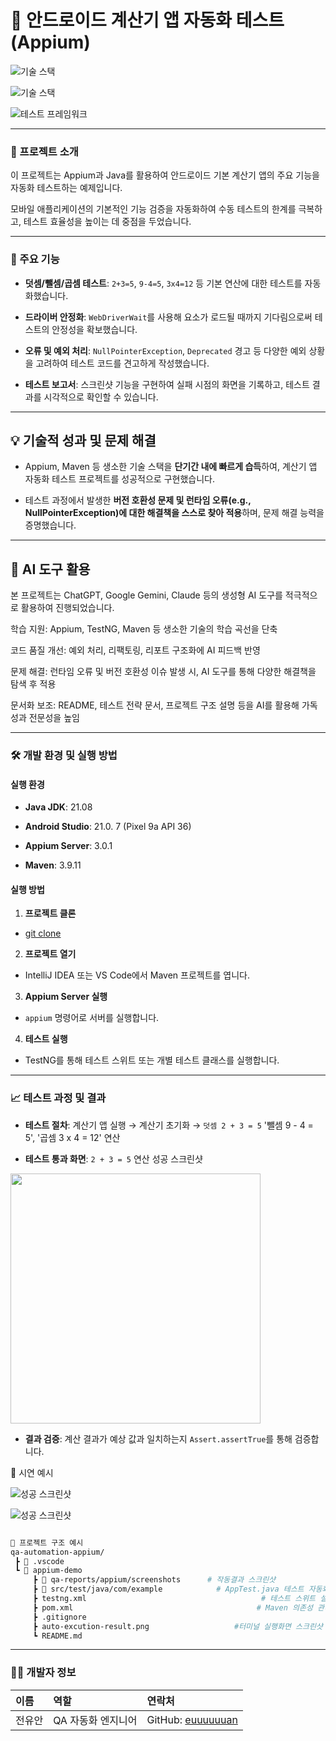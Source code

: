 # 📱 안드로이드 계산기 앱 자동화 테스트 (Appium)


![기술 스택](https://img.shields.io/badge/Java-007396?style=flat-square\&logo=Java\&logoColor=white)

![기술 스택](https://img.shields.io/badge/Appium-000000?style=flat-square\&logo=appium\&logoColor=white)

![테스트 프레임워크](https://img.shields.io/badge/TestNG-B31B1B?style=flat-square\&logo=testng\&logoColor=white)

---

### 🌟 프로젝트 소개

이 프로젝트는 Appium과 Java를 활용하여 안드로이드 기본 계산기 앱의 주요 기능을 자동화 테스트하는 예제입니다.

모바일 애플리케이션의 기본적인 기능 검증을 자동화하여 수동 테스트의 한계를 극복하고, 테스트 효율성을 높이는 데 중점을 두었습니다.

---

### 🚀 주요 기능

-   **덧셈/뺄셈/곱셈 테스트**: `2+3=5`, `9-4=5`, `3x4=12` 등 기본 연산에 대한 테스트를 자동화했습니다.

-   **드라이버 안정화**: `WebDriverWait`를 사용해 요소가 로드될 때까지 기다림으로써 테스트의 안정성을 확보했습니다.

-   **오류 및 예외 처리**: `NullPointerException`, `Deprecated` 경고 등 다양한 예외 상황을 고려하여 테스트 코드를 견고하게 작성했습니다.

-   **테스트 보고서**: 스크린샷 기능을 구현하여 실패 시점의 화면을 기록하고, 테스트 결과를 시각적으로 확인할 수 있습니다.

---

## 💡 기술적 성과 및 문제 해결

-   Appium, Maven 등 생소한 기술 스택을 **단기간 내에 빠르게 습득**하여, 계산기 앱 자동화 테스트 프로젝트를 성공적으로 구현했습니다.

-   테스트 과정에서 발생한 **버전 호환성 문제 및 런타임 오류(e.g., NullPointerException)에 대한 해결책을 스스로 찾아 적용**하며, 문제 해결 능력을 증명했습니다.

---

## 🤖 AI 도구 활용

본 프로젝트는 ChatGPT, Google Gemini, Claude 등의 생성형 AI 도구를 적극적으로 활용하여 진행되었습니다.

학습 지원: Appium, TestNG, Maven 등 생소한 기술의 학습 곡선을 단축

코드 품질 개선: 예외 처리, 리팩토링, 리포트 구조화에 AI 피드백 반영

문제 해결: 런타임 오류 및 버전 호환성 이슈 발생 시, AI 도구를 통해 다양한 해결책을 탐색 후 적용

문서화 보조: README, 테스트 전략 문서, 프로젝트 구조 설명 등을 AI를 활용해 가독성과 전문성을 높임

---

### 🛠️ 개발 환경 및 실행 방법

#### **실행 환경**

-   **Java JDK**: 21.08

-   **Android Studio**: 21.0. 7 (Pixel 9a API 36)

-   **Appium Server**: 3.0.1

-   **Maven**: 3.9.11



#### **실행 방법**

1.  **프로젝트 클론**

-   [git clone](https://github.com/euuuuuuan/qa-automation-appium.git)

2.  **프로젝트 열기**

-   IntelliJ IDEA 또는 VS Code에서 Maven 프로젝트를 엽니다.

3.  **Appium Server 실행**

-   `appium` 명령어로 서버를 실행합니다.

4.  **테스트 실행**

-   TestNG를 통해 테스트 스위트 또는 개별 테스트 클래스를 실행합니다.

---

### 📈 테스트 과정 및 결과

-   **테스트 절차**: 계산기 앱 실행 → 계산기 초기화 → `덧셈 2 + 3 = 5` '뺄셈 9 - 4 = 5', '곱셈 3 x 4 = 12' 연산

-   **테스트 통과 화면**: `2 + 3 = 5` 연산 성공 스크린샷

<img src="https://github.com/euuuuuuan/qa-automation-appium/blob/main/appium-demo/qa-reports/appium/screenshots/addition-result-1757344421489.png" width="400"/>


-   **결과 검증**: 계산 결과가 예상 값과 일치하는지 `Assert.assertTrue`를 통해 검증합니다.

📸 시연 예시

![성공 스크린샷](https://github.com/euuuuuuan/qa-automation-appium/blob/main/auto-excution-result2.png)

![성공 스크린샷](https://github.com/euuuuuuan/qa-automation-appium/blob/main/auto-excution-result3.png)

```bash

📂 프로젝트 구조 예시
qa-automation-appium/
 ┣ 📂 .vscode
 ┗ 📂 appium-demo
     ┣ 📂 qa-reports/appium/screenshots      # 작동결과 스크린샷
     ┣ 📂 src/test/java/com/example            # AppTest.java 테스트 자동화 코드
     ┣ testng.xml                                       # 테스트 스위트 설정
     ┣ pom.xml                                         # Maven 의존성 관리
     ┣ .gitignore          
     ┣ auto-excution-result.png                   #터미널 실행화면 스크린샷
     ┗ README.md
```

---

### 🧑‍💻 개발자 정보

| 이름   | 역할               | 연락처                                                                 |
| :----- | :----------------- | :--------------------------------------------------------------------- |
| 전유안 | QA 자동화 엔지니어 | GitHub: [euuuuuuan](https://github.com/euuuuuuan)


